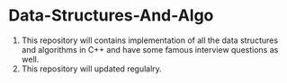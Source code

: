 # Data-Structures-And-Algo
1. This repository will contains implementation of all the data structures and algorithms in C++ and have some famous interview questions as well.
2. This repository will updated regulalry.
